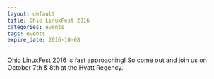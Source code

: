 ```yaml
---
layout: default
title: Ohio LinuxFest 2016
categories: events
tags: events
expire_date: 2016-10-08
---
```


[Ohio LinuxFest 2016](https://ohiolinux.org/) is fast approaching! So come out and join us on October 7th & 8th at the Hyatt Regency.


<!-- DO NOT REMOVE -->
<!-- generated by _helpers/newPost.rb -->
